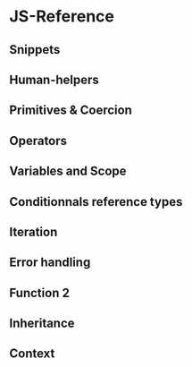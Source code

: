 # JS-Reference

## Snippets

## Human-helpers

## Primitives & Coercion

## Operators

## Variables and Scope


## Conditionnals reference types

## Iteration

## Error handling

## Function 2

## Inheritance

## Context

